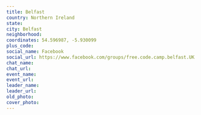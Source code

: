 ```yaml
---
title: Belfast
country: Northern Ireland
state: 
city: Belfast
neighborhood: 
coordinates: 54.596987, -5.930099
plus_code:
social_name: Facebook
social_url: https://www.facebook.com/groups/free.code.camp.belfast.UK
chat_name:
chat_url:
event_name:
event_url:
leader_name:
leader_url:
old_photo: 
cover_photo:
---
```

